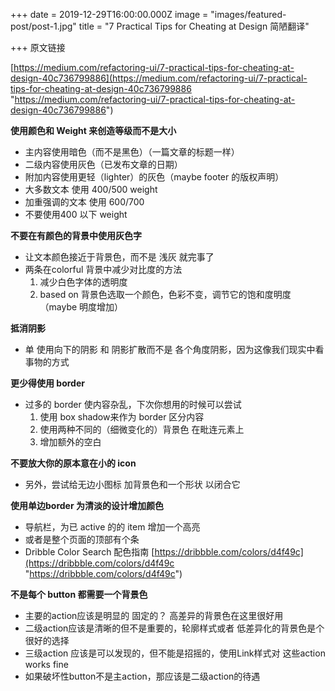 +++
date = 2019-12-29T16:00:00.000Z
image = "images/featured-post/post-1.jpg"
title = "7 Practical Tips for Cheating at Design 简陋翻译"

+++
原文链接

[https://medium.com/refactoring-ui/7-practical-tips-for-cheating-at-design-40c736799886](https://medium.com/refactoring-ui/7-practical-tips-for-cheating-at-design-40c736799886 "https://medium.com/refactoring-ui/7-practical-tips-for-cheating-at-design-40c736799886")

**使用颜色和 Weight 来创造等级而不是大小**

* 主内容使用暗色（而不是黑色）（一篇文章的标题一样）
* 二级内容使用灰色（已发布文章的日期）
* 附加内容使用更轻（lighter）的灰色（maybe footer 的版权声明）
* 大多数文本 使用 400/500 weight
* 加重强调的文本 使用 600/700
* 不要使用400 以下 weight

**不要在有颜色的背景中使用灰色字**

* 让文本颜色接近于背景色，而不是 浅灰 就完事了 
* 两条在colorful 背景中减少对比度的方法
  1. 减少白色字体的透明度
  2. based on 背景色选取一个颜色，色彩不变，调节它的饱和度明度（maybe 明度增加）

**抵消阴影**

* 单 使用向下的阴影 和 阴影扩散而不是 各个角度阴影，因为这像我们现实中看事物的方式

**更少得使用 border**

* 过多的 border 使内容杂乱，下次你想用的时候可以尝试
  1. 使用 box shadow来作为 border 区分内容
  2. 使用两种不同的（细微变化的）背景色 在毗连元素上
  3. 增加额外的空白

**不要放大你的原本意在小的 icon**

* 另外，尝试给无边小图标 加背景色和一个形状 以闭合它

**使用单边border 为清淡的设计增加颜色**

* 导航栏，为已 active 的的 item 增加一个高亮
* 或者是整个页面的顶部有个条
* Dribble Color Search 配色指南 [https://dribbble.com/colors/d4f49c](https://dribbble.com/colors/d4f49c "https://dribbble.com/colors/d4f49c")

**不是每个 button 都需要一个背景色**

* 主要的action应该是明显的 固定的？ 高差异的背景色在这里很好用
* 二级action应该是清晰的但不是重要的，轮廓样式或者 低差异化的背景色是个很好的选择
* 三级action 应该是可以发现的，但不能是招摇的，使用Link样式对 这些action works fine
* 如果破坏性button不是主action，那应该是二级action的待遇